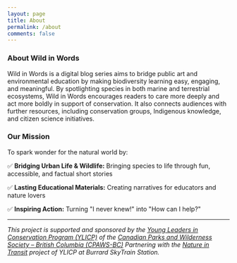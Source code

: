 ```yaml
---
layout: page
title: About
permalink: /about
comments: false
---
```

### About Wild in Words

Wild in Words is a digital blog series aims to bridge public art and environmental education by making biodiversity learning easy, engaging, and meaningful. By spotlighting species in both marine and terrestrial ecosystems, Wild in Words encourages readers to care more deeply and act more boldly in support of conservation. It also connects audiences with further resources, including conservation groups, Indigenous knowledge, and citizen science initiatives.

### Our Mission

To spark wonder for the natural world by:

✅ **Bridging Urban Life & Wildlife:** Bringing species to life through fun, accessible, and factual short stories

✅ **Lasting Educational Materials:** Creating narratives for educators and nature lovers

✅ **Inspiring Action:** Turning "I never knew!" into "How can I help?"


---

*This project is supported and sponsored by the <a target="_blank" href="https://cpawsbc.org/cpaws-bc-young-leaders-in-conservation-program-ylicp/"><span>Young Leaders in Conservation Program (YLICP)</span></a> of the <a target="_blank" href="https://cpawsbc.org/"><span>Canadian Parks and Wilderness Society – British Columbia (CPAWS-BC)</span></a>*
*Partnering with the <a target="_blank" href="https://cpawsbc.org/natureintransit"><span>Nature in Transit</span></a> project of YLICP at Burrard SkyTrain Station.*